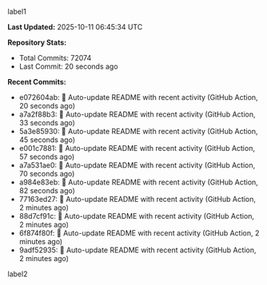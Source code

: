 
label1 
<!-- ACTIVITY_START -->
**Last Updated:** 2025-10-11 06:45:34 UTC

**Repository Stats:**
- Total Commits: 72074
- Last Commit: 20 seconds ago

**Recent Commits:**
- e072604ab: 🤖 Auto-update README with recent activity (GitHub Action, 20 seconds ago)
- a7a2f88b3: 🤖 Auto-update README with recent activity (GitHub Action, 33 seconds ago)
- 5a3e85930: 🤖 Auto-update README with recent activity (GitHub Action, 45 seconds ago)
- e001c7881: 🤖 Auto-update README with recent activity (GitHub Action, 57 seconds ago)
- a7a531ae0: 🤖 Auto-update README with recent activity (GitHub Action, 70 seconds ago)
- a984e83eb: 🤖 Auto-update README with recent activity (GitHub Action, 82 seconds ago)
- 77163ed27: 🤖 Auto-update README with recent activity (GitHub Action, 2 minutes ago)
- 88d7cf91c: 🤖 Auto-update README with recent activity (GitHub Action, 2 minutes ago)
- 6f874f80f: 🤖 Auto-update README with recent activity (GitHub Action, 2 minutes ago)
- 9adf52935: 🤖 Auto-update README with recent activity (GitHub Action, 2 minutes ago)
<!-- ACTIVITY_END -->

label2
